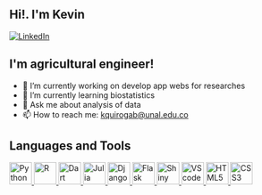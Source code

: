 ## Hi!. I'm Kevin

[![LinkedIn](https://img.shields.io/badge/LinkedIn-0077B5?style=for-the-badge&logo=linkedin&logoColor=white)](https://www.linkedin.com/in/kevin-quiroga-26b516181)

## I'm agricultural engineer!

- 🔭 I’m currently working on develop app webs for researches
- 🌱 I’m currently learning biostatistics
- 💬 Ask me about analysis of data
- 📫 How to reach me: kquirogab@unal.edu.co

## Languages and Tools
<a href="https://github.com/Viinky-Kevs">
<img aling="left" alt="Python" width="40px" src="https://upload.wikimedia.org/wikipedia/commons/thumb/0/0a/Python.svg/768px-Python.svg.png"/>
</a>
<a href="https://github.com/Viinky-Kevs">
<img aling="left" alt="R" width="40px" src="https://cdn-icons-png.flaticon.com/512/2103/2103665.png"/>
</a>
<a href="https://github.com/Viinky-Kevs">
<img aling="left" alt="Dart" width="40px" src="https://img.icons8.com/color/480/dart.png"/>
</a>
<a href="https://github.com/Viinky-Kevs">
<img aling="left" alt="Julia" width="40px" src="https://github.com/JuliaLang/julia-logo-graphics/blob/master/images/julia-logo-color.png"/>
</a>
<a href="https://github.com/Viinky-Kevs">
<img aling="left" alt="Django" width="40px" src="https://icon-library.com/images/django-icon/django-icon-0.jpg"/>
</a>
<a href="https://github.com/Viinky-Kevs">
<img aling="left" alt="Flask" width="40px" src="https://cdn.iconscout.com/icon/free/png-256/flask-51-285137.png"/>
</a>
<a href="https://github.com/Viinky-Kevs">
<img aling="left" alt="Shiny" width="40px" src="https://www.indexmic.com/images/r-packages/shiny.png"/>
</a>
<a href="https://github.com/Viinky-Kevs">
<img aling="left" alt="VScode" width="40px" src="https://upload.wikimedia.org/wikipedia/commons/thumb/9/9a/Visual_Studio_Code_1.35_icon.svg/1024px-Visual_Studio_Code_1.35_icon.svg.png"/>
</a>
<a href="https://github.com/Viinky-Kevs">
<img aling="left" alt="HTML5" width="40px" src="https://image.flaticon.com/icons/png/512/888/888859.png"/>
</a>
<a href="https://github.com/Viinky-Kevs">
<img aling="left" alt="CSS3" width="40px" src="https://cdn-icons-png.flaticon.com/512/919/919826.png"/>
</a>



